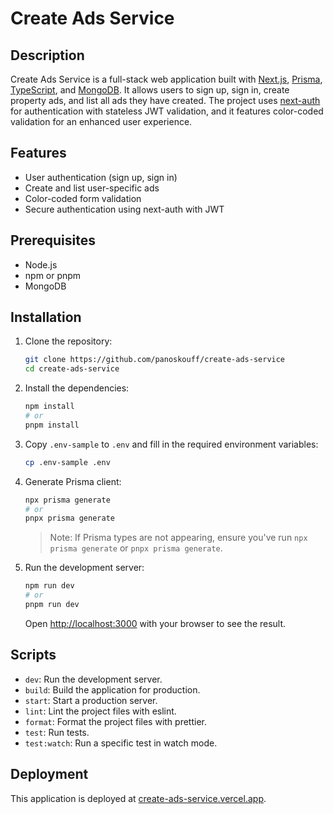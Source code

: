 # Create Ads Service

## Description

Create Ads Service is a full-stack web application built with [Next.js](https://nextjs.org/), [Prisma](https://www.prisma.io/), [TypeScript](https://www.typescriptlang.org/), and [MongoDB](https://www.mongodb.com/). It allows users to sign up, sign in, create property ads, and list all ads they have created. The project uses [next-auth](https://next-auth.js.org/) for authentication with stateless JWT validation, and it features color-coded validation for an enhanced user experience.

## Features

- User authentication (sign up, sign in)
- Create and list user-specific ads
- Color-coded form validation
- Secure authentication using next-auth with JWT

## Prerequisites

- Node.js
- npm or pnpm
- MongoDB

## Installation

1. Clone the repository:

   ```bash
   git clone https://github.com/panoskouff/create-ads-service
   cd create-ads-service
   ```

2. Install the dependencies:

   ```bash
   npm install
   # or
   pnpm install
   ```

3. Copy `.env-sample` to `.env` and fill in the required environment variables:

   ```bash
   cp .env-sample .env
   ```

4. Generate Prisma client:

   ```bash
   npx prisma generate
   # or
   pnpx prisma generate
   ```

   > Note: If Prisma types are not appearing, ensure you've run `npx prisma generate` or `pnpx prisma generate`.

5. Run the development server:

   ```bash
   npm run dev
   # or
   pnpm run dev
   ```

   Open [http://localhost:3000](http://localhost:3000) with your browser to see the result.

## Scripts

- `dev`: Run the development server.
- `build`: Build the application for production.
- `start`: Start a production server.
- `lint`: Lint the project files with eslint.
- `format`: Format the project files with prettier.
- `test`: Run tests.
- `test:watch`: Run a specific test in watch mode.

## Deployment

This application is deployed at [create-ads-service.vercel.app](https://create-ads-service.vercel.app).
